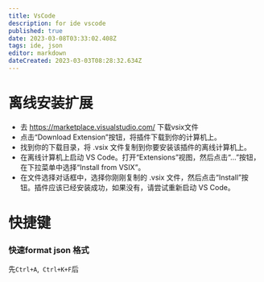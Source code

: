 ```yaml
---
title: VsCode
description: for ide vscode
published: true
date: 2023-03-08T03:33:02.408Z
tags: ide, json
editor: markdown
dateCreated: 2023-03-03T08:28:32.634Z
---
```


# 离线安装扩展
- 去 https://marketplace.visualstudio.com/ 下载vsix文件
- 点击“Download Extension”按钮，将插件下载到你的计算机上。
- 找到你的下载目录，将 .vsix 文件复制到你要安装该插件的离线计算机上。
- 在离线计算机上启动 VS Code。打开“Extensions”视图，然后点击“...”按钮，在下拉菜单中选择“Install from VSIX”。
- 在文件选择对话框中，选择你刚刚复制的 .vsix 文件，然后点击“Install”按钮。插件应该已经安装成功，如果没有，请尝试重新启动 VS Code。

# 快捷键
### 快速format json 格式
先```Ctrl+A```,``` Ctrl+K+F```后
